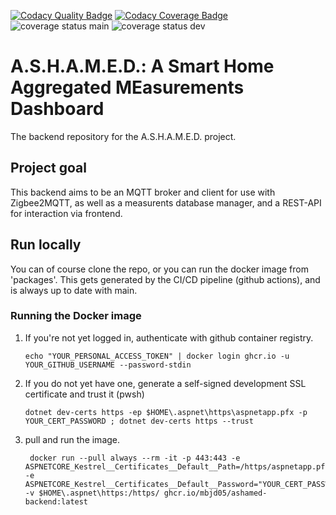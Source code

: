 [![Codacy Quality Badge](https://app.codacy.com/project/badge/Grade/82552e4d6ab242dabaad89ddb2bb2c1b)](https://app.codacy.com/gh/mbjd05/ashamed-backend/dashboard) [![Codacy Coverage Badge](https://app.codacy.com/project/badge/Coverage/82552e4d6ab242dabaad89ddb2bb2c1b)](https://app.codacy.com/gh/mbjd05/ashamed-backend/dashboard) ![coverage status main](https://img.shields.io/coveralls/github/mbjd05/ashamed-backend/main?label=coverage%20(coveralls%20main))  ![coverage status dev](https://img.shields.io/coveralls/github/mbjd05/ashamed-backend/dev?label=coverage%20(coveralls%20dev))

# A.S.H.A.M.E.D.: A Smart Home Aggregated MEasurements Dashboard
The backend repository for the A.S.H.A.M.E.D. project.

## Project goal
This backend aims to be an MQTT broker and client for use with Zigbee2MQTT, as well as a measurents database manager, and a REST-API for interaction via frontend.

## Run locally
You can of course clone the repo, or you can run the docker image from 'packages'. This gets generated by the CI/CD pipeline (github actions), and is always up to date with main.

### Running the Docker image
1. If you're not yet logged in, authenticate with github container registry.
    ```pwsh
    echo "YOUR_PERSONAL_ACCESS_TOKEN" | docker login ghcr.io -u YOUR_GITHUB_USERNAME --password-stdin
   ```
2. If you do not yet have one, generate a self-signed development SSL certificate and trust it (pwsh)
    ```pwsh
    dotnet dev-certs https -ep $HOME\.aspnet\https\aspnetapp.pfx -p YOUR_CERT_PASSWORD ; dotnet dev-certs https --trust
   ```
4. pull and run the image.
   ```pwsh
    docker run --pull always --rm -it -p 443:443 -e ASPNETCORE_Kestrel__Certificates__Default__Path=/https/aspnetapp.pfx -e ASPNETCORE_Kestrel__Certificates__Default__Password="YOUR_CERT_PASSWORD" -v $HOME\.aspnet\https:/https/ ghcr.io/mbjd05/ashamed-backend:latest
   ```




